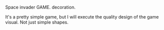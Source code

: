 Space invader GAME. decoration.

It's a pretty simple game, but I will execute the quality design of the game visual. Not just simple shapes. 
